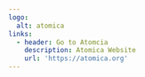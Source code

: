 ```yaml
---
logo:
  alt: atomica
links:
  - header: Go to Atomcia
    description: Atomica Website
    url: 'https://atomica.org'
---
```


